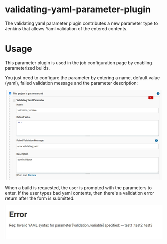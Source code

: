 # validating-yaml-parameter-plugin

The validating yaml parameter plugin contributes a new parameter type to Jenkins that allows Yaml
validation of the entered contents.

Usage
=====

This parameter plugin is used in the job configuration page by enabling parameterized builds.

You just need to configure the parameter by entering a name, default value (yaml), failed validation
message and the parameter description:

![](docs/images/validating-yaml-parameter-img1.jpg)

When a build is requested, the user is prompted with the parameters to enter. If the user types bad
yaml contents, then there's a validation error return after the form is submitted.

![](docs/images/validating-yaml-parameter-img2.jpg)
